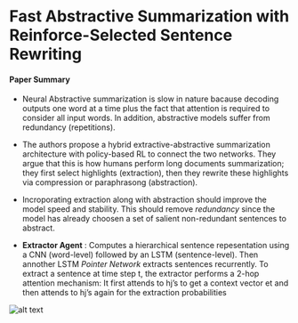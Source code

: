 
# Fast Abstractive Summarization with Reinforce-Selected Sentence Rewriting

#### Paper Summary 

* Neural Abstractive summarization is slow in nature bacause decoding outputs one word at a time plus the fact that attention is required to consider all input words. In addition, abstractive models suffer from redundancy (repetitions).

* The authors propose a hybrid extractive-abstractive summarization architecture with policy-based RL to connect the two networks. They argue that this is how humans perform long documents summarization; they first select highlights (extraction), then they rewrite these highlights via compression or paraphrasong (abstraction).

* Incroporating extraction along with abstraction should improve the model speed and stability. This should remove *redundancy* since the model has already choosen a set of salient non-redundant sentences to abstract.

* **Extractor Agent** : Computes a hierarchical sentence repesentation using a CNN (word-level) followed by an LSTM (sentence-level). Then annother LSTM *Pointer Network* extracts sentences recurrently. To extract a sentence at time step t, the extractor performs a 2-hop attention mechanism: It first attends to hj’s to get a context vector et and then attends to hj’s again for the extraction probabilities

![alt text](https://user-images.githubusercontent.com/544269/42416552-df059792-82ac-11e8-89b4-529f3be1cea9.png)
